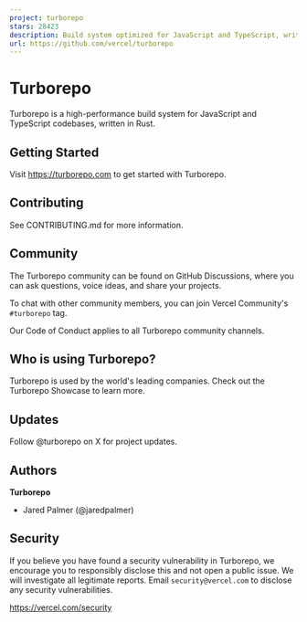 ```yaml
---
project: turborepo
stars: 28423
description: Build system optimized for JavaScript and TypeScript, written in Rust
url: https://github.com/vercel/turborepo
---
```


Turborepo
=========

Turborepo is a high-performance build system for JavaScript and TypeScript codebases, written in Rust.

Getting Started
---------------

Visit https://turborepo.com to get started with Turborepo.

Contributing
------------

See CONTRIBUTING.md for more information.

Community
---------

The Turborepo community can be found on GitHub Discussions, where you can ask questions, voice ideas, and share your projects.

To chat with other community members, you can join Vercel Community's `#turborepo` tag.

Our Code of Conduct applies to all Turborepo community channels.

Who is using Turborepo?
-----------------------

Turborepo is used by the world's leading companies. Check out the Turborepo Showcase to learn more.

Updates
-------

Follow @turborepo on X for project updates.

Authors
-------

**Turborepo**

-   Jared Palmer (@jaredpalmer)

Security
--------

If you believe you have found a security vulnerability in Turborepo, we encourage you to responsibly disclose this and not open a public issue. We will investigate all legitimate reports. Email `security@vercel.com` to disclose any security vulnerabilities.

https://vercel.com/security

